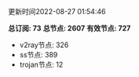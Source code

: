 更新时间2022-08-27 01:54:46

**总订阅: 73**
**总节点: 2607**
**有效节点: 727**
- v2ray节点: 326
- ss节点: 389
- trojan节点: 12
